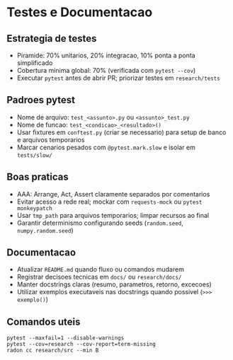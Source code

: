 ﻿---
applyTo: '**/*.py,**/tests/**,**/*.md'
---
# Testes e Documentacao

## Estrategia de testes
- Piramide: 70% unitarios, 20% integracao, 10% ponta a ponta simplificado
- Cobertura minima global: 70% (verificada com `pytest --cov`)
- Executar `pytest` antes de abrir PR; priorizar testes em `research/tests`

## Padroes pytest
- Nome de arquivo: `test_<assunto>.py` ou `<assunto>_test.py`
- Nome de funcao: `test_<condicao>_<resultado>()`
- Usar fixtures em `conftest.py` (criar se necessario) para setup de banco e arquivos temporarios
- Marcar cenarios pesados com `@pytest.mark.slow` e isolar em `tests/slow/`

## Boas praticas
- AAA: Arrange, Act, Assert claramente separados por comentarios
- Evitar acesso a rede real; mockar com `requests-mock` ou `pytest monkeypatch`
- Usar `tmp_path` para arquivos temporarios; limpar recursos ao final
- Garantir determinismo configurando seeds (`random.seed`, `numpy.random.seed`)

## Documentacao
- Atualizar `README.md` quando fluxo ou comandos mudarem
- Registrar decisoes tecnicas em `docs/` ou `research/docs/`
- Manter docstrings claras (resumo, parametros, retorno, excecoes)
- Utilizar exemplos executaveis nas docstrings quando possivel (`>>> exemplo()`)

## Comandos uteis
```
pytest --maxfail=1 --disable-warnings
pytest --cov=research --cov-report=term-missing
radon cc research/src --min B
```
